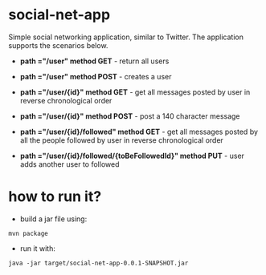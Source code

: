 # social-net-app

Simple social networking application, similar to Twitter. 
The application supports the scenarios below.

-  **path ="/user" method GET** - return all users

-  **path ="/user" method POST** - creates a user

-  **path ="/user/{id}" method GET** - get all messages posted by user in reverse chronological order

-  **path ="/user/{id}" method POST** - post a 140 character message

-  **path ="/user/{id}/followed" method GET** - get all messages posted by all the people followed by user in reverse chronological        order

- **path ="/user/{id}/followed/{toBeFollowedId}" method PUT** - user adds another user to followed


# how to run it?

-  build a jar file using:
```
mvn package
```
-  run it with: 
```
java -jar target/social-net-app-0.0.1-SNAPSHOT.jar
```
